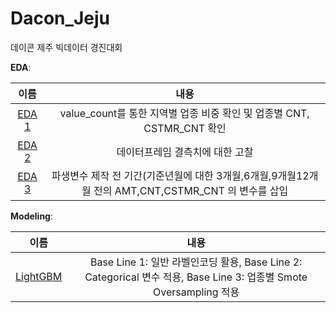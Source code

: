# Dacon_Jeju
데이콘 제주 빅데이터 경진대회

**EDA**: 

|  이름  |              내용              |
| :----: | :--------------------------: |
| [EDA 1](Jeju_01th.ipynb) |  value_count를 통한 지역별 업종 비중 확인 및 업종별 CNT, CSTMR_CNT 확인 |
| [EDA 2](Jeju_DataPreprocess_02th.ipynb) |  데이터프레임 결측치에 대한 고찰 |
| [EDA 3](Jeju_DataPreprocess_01th.ipynb) |  파생변수 제작 전 기간(기준년월에 대한 3개월,6개월,9개월12개월 전의 AMT,CNT,CSTMR_CNT 의 변수를 삽입 |


**Modeling**: 

|  이름  |              내용              |
| :----: | :--------------------------: |
| [LightGBM](Jeju_modeling(LightGBM).ipynb) | Base Line 1: 일반 라벨인코딩 활용, Base Line 2: Categorical 변수 적용, Base Line 3: 업종별 Smote Oversampling 적용  |
